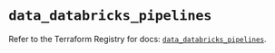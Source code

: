# `data_databricks_pipelines`

Refer to the Terraform Registry for docs: [`data_databricks_pipelines`](https://registry.terraform.io/providers/databricks/databricks/1.64.1/docs/data-sources/pipelines).
